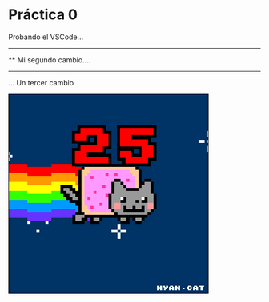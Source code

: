 # Práctica 0

 Probando el VSCode...

***********************
**  Mi segundo cambio....
*************************

... Un tercer cambio

![](Ejercicio2-img1.gif)
